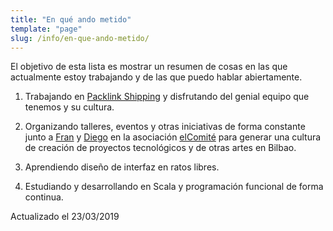 ```yaml
---
title: "En qué ando metido"
template: "page"
slug: /info/en-que-ando-metido/
---
```


El objetivo de esta lista es mostrar un resumen de cosas en las que actualmente estoy trabajando y de las que puedo hablar abiertamente.
 	
1. Trabajando en [Packlink Shipping](http://packlink.com) y disfrutando del genial equipo que tenemos y su cultura.

2. Organizando talleres, eventos y otras iniciativas de forma constante junto a [Fran](https://twitter.com/fran_mosteiro/) y [Diego](https://twitter.com/arketipo) en la asociación [elComité](http://elcomite.net) para generar una cultura de creación de proyectos tecnológicos y de otras artes en Bilbao.

3. Aprendiendo diseño de interfaz en ratos libres.

4. Estudiando y desarrollando en Scala y programación funcional de forma continua.


Actualizado el 23/03/2019